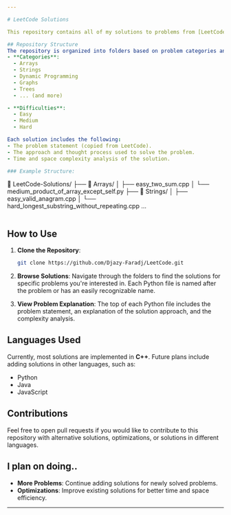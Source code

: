 ```yaml
---

# LeetCode Solutions

This repository contains all of my solutions to problems from [LeetCode](https://leetcode.com/), a platform for practicing coding problems across a variety of categories such as algorithms, data structures, and system design. These solutions are written in various programming languages (mainly C++) and are organized by problem difficulty and category.

## Repository Structure
The repository is organized into folders based on problem categories and difficulties:
- **Categories**:
  - Arrays
  - Strings
  - Dynamic Programming
  - Graphs
  - Trees
  - ... (and more)

- **Difficulties**:
  - Easy
  - Medium
  - Hard

Each solution includes the following:
- The problem statement (copied from LeetCode).
- The approach and thought process used to solve the problem.
- Time and space complexity analysis of the solution.

### Example Structure:
```
📂 LeetCode-Solutions/
├── 📁 Arrays/
│   ├── easy_two_sum.cpp
│   └── medium_product_of_array_except_self.py
├── 📁 Strings/
│   ├── easy_valid_anagram.cpp
│   └── hard_longest_substring_without_repeating.cpp
...
```

```

## How to Use

1. **Clone the Repository**:
   ```bash
   git clone https://github.com/Djazy-Faradj/LeetCode.git
   ```

2. **Browse Solutions**:
   Navigate through the folders to find the solutions for specific problems you're interested in. Each Python file is named after the problem or has an easily recognizable name.

3. **View Problem Explanation**:
   The top of each Python file includes the problem statement, an explanation of the solution approach, and the complexity analysis.

## Languages Used
Currently, most solutions are implemented in **C++**. Future plans include adding solutions in other languages, such as:
- Python
- Java
- JavaScript

## Contributions
Feel free to open pull requests if you would like to contribute to this repository with alternative solutions, optimizations, or solutions in different languages.

## I plan on doing..
- **More Problems**: Continue adding solutions for newly solved problems.
- **Optimizations**: Improve existing solutions for better time and space efficiency.

---
